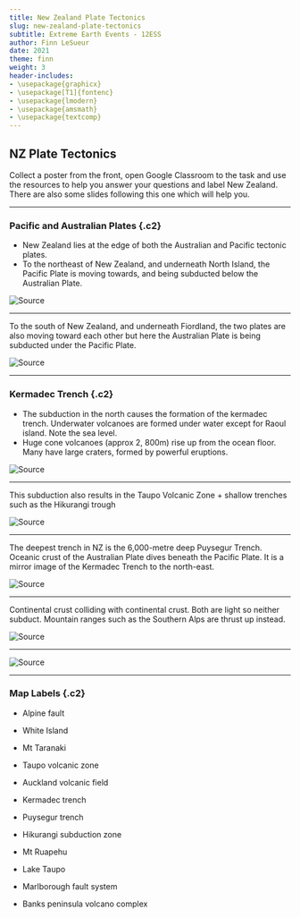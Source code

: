 ```yaml
---
title: New Zealand Plate Tectonics
slug: new-zealand-plate-tectonics
subtitle: Extreme Earth Events - 12ESS
author: Finn LeSueur
date: 2021
theme: finn
weight: 3
header-includes:
- \usepackage{graphicx}
- \usepackage[T1]{fontenc}
- \usepackage{lmodern}
- \usepackage{amsmath}
- \usepackage{textcomp}
---
```


## NZ Plate Tectonics

Collect a poster from the front, open Google Classroom to the task and use the resources to help you answer your questions and label New Zealand. There are also some slides following this one which will help you.

---

### Pacific and Australian Plates {.c2}

- New Zealand lies at the edge of both the Australian and Pacific tectonic plates.
- To the northeast of New Zealand, and underneath North Island, the Pacific Plate is moving towards, and being subducted below the Australian Plate.

![[Source](https://christchurchearthquakes-hcraven.weebly.com/new-zealand.html)](https://christchurchearthquakes-hcraven.weebly.com/uploads/1/8/3/6/18368223/3296279_orig.jpg?403)

---

To the south of New Zealand, and underneath Fiordland, the two plates are also moving toward each other but here the Australian Plate is being subducted under the Pacific Plate.

![[Source](https://christchurchearthquakes-hcraven.weebly.com/new-zealand.html)](https://christchurchearthquakes-hcraven.weebly.com/uploads/1/8/3/6/18368223/3296279_orig.jpg?403)

---

### Kermadec Trench {.c2}

- The subduction in the north causes the formation of the kermadec trench. Underwater volcanoes are formed under water except for Raoul island. Note the sea level.
- Huge cone volcanoes (approx 2, 800m) rise up from the ocean floor. Many have large craters, formed by powerful eruptions. 

![[Source](https://slideplayer.com/slide/10477971/)](../assets/kermadec-trench.png)

---

This subduction also results in the Taupo Volcanic Zone  + shallow trenches such as the Hikurangi trough

![[Source](https://www.stuff.co.nz/science/94401263/earths-mantle-deep-beneath-the-north-island-volcano-zone-is-melting)](https://resources.stuff.co.nz/content/dam/images/1/k/7/o/v/o/image.related.StuffLandscapeSixteenByNine.1420x800.1k7chb.png/1499245833819.jpg)

---

The deepest trench in NZ is the 6,000-metre deep Puysegur Trench. Oceanic crust of the Australian Plate dives beneath the Pacific Plate. It is a mirror image of the Kermadec Trench to the north-east.

![[Source](https://onlinelibrary.wiley.com/doi/10.1111/bre.12473)](https://onlinelibrary.wiley.com/cms/asset/8f7c7377-cd5a-41bc-8582-f5750f0d9a61/bre12473-toc-0001-m.jpg)

---

Continental crust colliding with continental crust. Both are light so neither subduct. Mountain ranges such as the Southern Alps are thrust up instead.

![[Source](https://www.slideshare.net/hannahreed/southern-alpsppt)](https://image.slidesharecdn.com/southernalps-ppt-120918170841-phpapp02/95/southern-alpsppt-11-728.jpg?cb=1347988215)

---

![[Source](http://volcano.oregonstate.edu/vwdocs/volc_images/australia/new_z.html)](http://volcano.oregonstate.edu/vwdocs/volc_images/australia/ausplate.gif)

---

### Map Labels {.c2}

- Alpine fault 
- White Island
- Mt Taranaki 
- Taupo volcanic zone 
- Auckland volcanic field 
- Kermadec trench 

- Puysegur trench
- Hikurangi subduction zone 
- Mt Ruapehu 
- Lake Taupo 
- Marlborough fault system 
- Banks peninsula volcano complex
